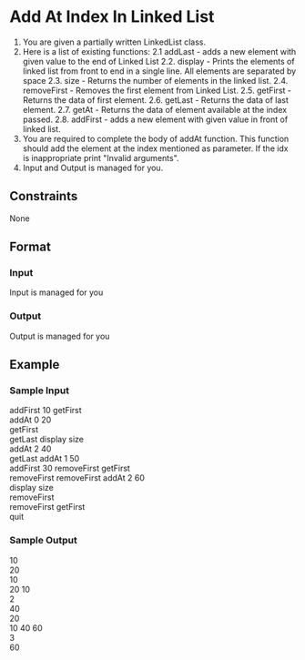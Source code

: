 # Add At Index In Linked List

1. You are given a partially written LinkedList class.
2. Here is a list of existing functions:
   2.1 addLast - adds a new element with given value to the end of Linked List
   2.2. display - Prints the elements of linked list from front to end in a single line. All 
   elements are separated by space
  2.3. size - Returns the number of elements in the linked list.
  2.4. removeFirst - Removes the first element from Linked List. 
  2.5. getFirst - Returns the data of first element. 
  2.6. getLast - Returns the data of last element. 
  2.7. getAt - Returns the data of element available at the index passed. 
  2.8. addFirst - adds a new element with given value in front of linked list.
3. You are required to complete the body of addAt function. This function should add the element at the index mentioned as parameter. If the idx is inappropriate print "Invalid arguments".
4. Input and Output is managed for you.

## Constraints
None

## Format
### Input
Input is managed for you

### Output
Output is managed for you

## Example
### Sample Input

addFirst 10 
getFirst  
addAt 0 20  
getFirst  
getLast 
display 
size  
addAt 2 40  
getLast 
addAt 1 50  
addFirst 30 
removeFirst 
getFirst  
removeFirst 
removeFirst 
addAt 2 60  
display 
size  
removeFirst   
removeFirst 
getFirst  
quit  

### Sample Output
10  
20  
10  
20 10  
2  
40     
20  
10 40 60   
3  
60  
